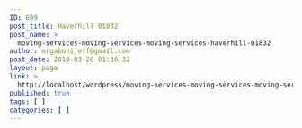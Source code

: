 ```yaml
---
ID: 699
post_title: Haverhill 01832
post_name: >
  moving-services-moving-services-moving-services-haverhill-01832
author: mrgabonijeff@gmail.com
post_date: 2018-03-28 01:36:32
layout: page
link: >
  http://localhost/wordpress/moving-services-moving-services-moving-services-haverhill-01832/
published: true
tags: [ ]
categories: [ ]
---
```

